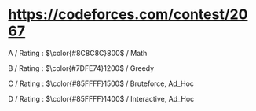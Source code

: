 # https://codeforces.com/contest/2067

A / Rating : $\color{#8C8C8C}800$ / Math

B / Rating : $\color{#7DFE74}1200$ / Greedy

C / Rating : $\color{#85FFFF}1500$ / Bruteforce, Ad_Hoc

D / Rating : $\color{#85FFFF}1400$ / Interactive, Ad_Hoc

